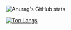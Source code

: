 
![Anurag's GitHub stats](https://github-readme-stats.vercel.app/api?username=Sefik17&show_icons=true&theme=radical)

[![Top Langs](https://github-readme-stats.vercel.app/api/top-langs/?username=Sefik17&layout=compact)](https://github.com/anuraghazra/github-readme-stats)


